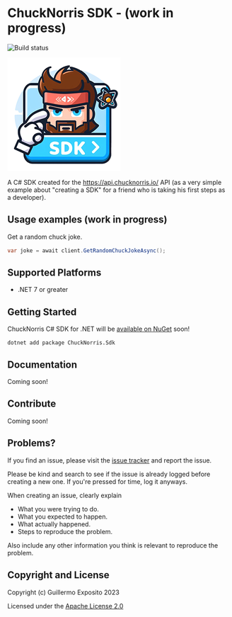 # ChuckNorris SDK - (work in progress)

![Build status](https://github.com/glexposito/chucknorris-sdk-csharp/actions/workflows/ci.yml/badge.svg?branch=master)

![](https://raw.githubusercontent.com/glexposito/chucknorris-sdk-csharp/master/chuck-icon.png)

A C# SDK created for the https://api.chucknorris.io/ API (as a very simple example about "creating a SDK" for a friend who is taking his first steps as a developer).

## Usage examples (work in progress)

Get a random chuck joke.

```c#
var joke = await client.GetRandomChuckJokeAsync();
```

## Supported Platforms

* .NET 7 or greater

## Getting Started

ChuckNorris C# SDK for .NET will be [available on NuGet](https://www.nuget.org/packages/) soon!

```
dotnet add package ChuckNorris.Sdk
```

## Documentation

Coming soon!

## Contribute

Coming soon!

## Problems?

If you find an issue, please visit the [issue tracker](https://github.com/glexposito/chucknorris-sdk-csharp/issues) and report the issue.

Please be kind and search to see if the issue is already logged before creating a new one. If you're pressed for time, log it anyways.

When creating an issue, clearly explain

* What you were trying to do.
* What you expected to happen.
* What actually happened.
* Steps to reproduce the problem.

Also include any other information you think is relevant to reproduce the problem.

## Copyright and License

Copyright (c) Guillermo Exposito 2023

Licensed under the [Apache License 2.0](https://www.apache.org/licenses/LICENSE-2.0.txt)